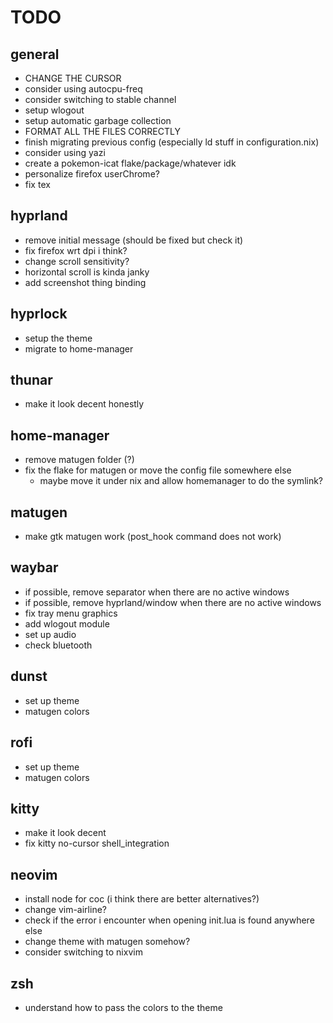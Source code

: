 # TODO

## general

- CHANGE THE CURSOR
- consider using autocpu-freq
- consider switching to stable channel
- setup wlogout
- setup automatic garbage collection
- FORMAT ALL THE FILES CORRECTLY
- finish migrating previous config (especially ld stuff in configuration.nix)
- consider using yazi
- create a pokemon-icat flake/package/whatever idk
- personalize firefox userChrome?
- fix tex

## hyprland

- remove initial message (should be fixed but check it)
- fix firefox wrt dpi i think?
- change scroll sensitivity?
- horizontal scroll is kinda janky
- add screenshot thing binding

## hyprlock

- setup the theme
- migrate to home-manager

## thunar

- make it look decent honestly

## home-manager

- remove matugen folder (?)
- fix the flake for matugen or move the config file somewhere else
    - maybe move it under nix and allow homemanager to do the symlink?

## matugen

- make gtk matugen work (post_hook command does not work)

## waybar

- if possible, remove separator when there are no active windows
- if possible, remove hyprland/window when there are no active windows
- fix tray menu graphics
- add wlogout module
- set up audio
- check bluetooth

## dunst

- set up theme
- matugen colors

## rofi

- set up theme
- matugen colors

## kitty

- make it look decent
- fix kitty no-cursor shell_integration

## neovim

- install node for coc (i think there are better alternatives?)
- change vim-airline?
- check if the error i encounter when opening init.lua is found anywhere else
- change theme with matugen somehow?
- consider switching to nixvim

## zsh

- understand how to pass the colors to the theme

